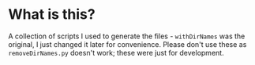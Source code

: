 # What is this?
A collection of scripts I used to generate the files - `withDirNames` was the original, I just changed it later for convenience.
Please don't use these as `removeDirNames.py` doesn't work; these were just for development.